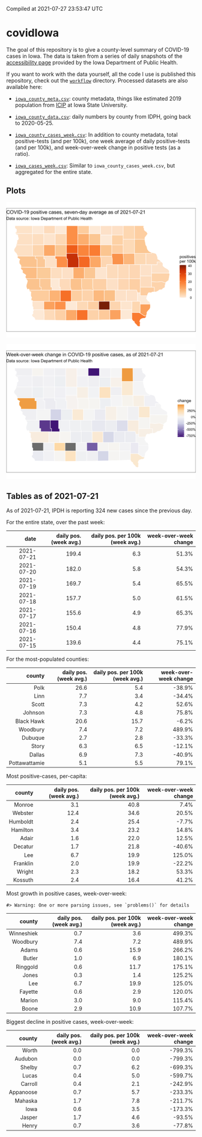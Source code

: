 Compiled at 2021-07-27 23:53:47 UTC

<!-- README.md is generated from README.Rmd. Please edit that file -->

# covidIowa

<!-- badges: start -->

<!-- badges: end -->

The goal of this repository is to give a county-level summary of
COVID-19 cases in Iowa. The data is taken from a series of daily
snapshots of the [accessibility
page](https://coronavirus.iowa.gov/pages/access) provided by the Iowa
Department of Public Health.

If you want to work with the data yourself, all the code I use is
published this repository, check out the [`workflow`](workflow)
directory. Processed datasets are also available here:

  - [`iowa_county_meta.csv`](https://raw.githubusercontent.com/ijlyttle/covidIowa/master/workflow/data/99-publish/iowa_county_meta.csv):
    county metadata, things like estimated 2019 population from
    [ICIP](https://www.icip.iastate.edu/tables/population/counties-estimates)
    at Iowa State University.

  - [`iowa_county_data.csv`](https://raw.githubusercontent.com/ijlyttle/covidIowa/master/workflow/data/99-publish/iowa_county_data.csv):
    daily numbers by county from IDPH, going back to 2020-05-25.

  - [`iowa_county_cases_week.csv`](https://raw.githubusercontent.com/ijlyttle/covidIowa/master/workflow/data/99-publish/iowa_county_data.csv):
    In addition to county metadata, total positive-tests (and per 100k),
    one week average of daily positive-tests (and per 100k), and
    week-over-week change in positive tests (as a ratio).

  - [`iowa_cases_week.csv`](https://raw.githubusercontent.com/ijlyttle/covidIowa/master/workflow/data/99-publish/iowa_cases_week.csv):
    Similar to `iowa_county_cases_week.csv`, but aggregated for the
    entire state.

## Plots

![](workflow/data/99-publish/iowa_cases.png)

![](workflow/data/99-publish/iowa_change.png)

## Tables as of 2021-07-21

As of 2021-07-21, IPDH is reporting 324 new cases since the previous
day.

For the entire state, over the past week:

|       date | daily pos. (week avg.) | daily pos. per 100k (week avg.) | week-over-week change |
| ---------: | ---------------------: | ------------------------------: | --------------------: |
| 2021-07-21 |                  199.4 |                             6.3 |                 51.3% |
| 2021-07-20 |                  182.0 |                             5.8 |                 54.3% |
| 2021-07-19 |                  169.7 |                             5.4 |                 65.5% |
| 2021-07-18 |                  157.7 |                             5.0 |                 61.5% |
| 2021-07-17 |                  155.6 |                             4.9 |                 65.3% |
| 2021-07-16 |                  150.4 |                             4.8 |                 77.9% |
| 2021-07-15 |                  139.6 |                             4.4 |                 75.1% |

For the most-populated counties:

|        county | daily pos. (week avg.) | daily pos. per 100k (week avg.) | week-over-week change |
| ------------: | ---------------------: | ------------------------------: | --------------------: |
|          Polk |                   26.6 |                             5.4 |               \-38.9% |
|          Linn |                    7.7 |                             3.4 |               \-34.4% |
|         Scott |                    7.3 |                             4.2 |                 52.6% |
|       Johnson |                    7.3 |                             4.8 |                 75.8% |
|    Black Hawk |                   20.6 |                            15.7 |                \-6.2% |
|      Woodbury |                    7.4 |                             7.2 |                489.9% |
|       Dubuque |                    2.7 |                             2.8 |               \-33.3% |
|         Story |                    6.3 |                             6.5 |               \-12.1% |
|        Dallas |                    6.9 |                             7.3 |               \-40.9% |
| Pottawattamie |                    5.1 |                             5.5 |                 79.1% |

Most positive-cases, per-capita:

|   county | daily pos. (week avg.) | daily pos. per 100k (week avg.) | week-over-week change |
| -------: | ---------------------: | ------------------------------: | --------------------: |
|   Monroe |                    3.1 |                            40.8 |                  7.4% |
|  Webster |                   12.4 |                            34.6 |                 20.5% |
| Humboldt |                    2.4 |                            25.4 |                \-7.7% |
| Hamilton |                    3.4 |                            23.2 |                 14.8% |
|    Adair |                    1.6 |                            22.0 |                 12.5% |
|  Decatur |                    1.7 |                            21.8 |               \-40.6% |
|      Lee |                    6.7 |                            19.9 |                125.0% |
| Franklin |                    2.0 |                            19.9 |               \-22.2% |
|   Wright |                    2.3 |                            18.2 |                 53.3% |
|  Kossuth |                    2.4 |                            16.4 |                 41.2% |

Most growth in positive cases, week-over-week:

    #> Warning: One or more parsing issues, see `problems()` for details

|     county | daily pos. (week avg.) | daily pos. per 100k (week avg.) | week-over-week change |
| ---------: | ---------------------: | ------------------------------: | --------------------: |
| Winneshiek |                    0.7 |                             3.6 |                499.3% |
|   Woodbury |                    7.4 |                             7.2 |                489.9% |
|      Adams |                    0.6 |                            15.9 |                266.2% |
|     Butler |                    1.0 |                             6.9 |                180.1% |
|   Ringgold |                    0.6 |                            11.7 |                175.1% |
|      Jones |                    0.3 |                             1.4 |                125.2% |
|        Lee |                    6.7 |                            19.9 |                125.0% |
|    Fayette |                    0.6 |                             2.9 |                120.0% |
|     Marion |                    3.0 |                             9.0 |                115.4% |
|      Boone |                    2.9 |                            10.9 |                107.7% |

Biggest decline in positive cases, week-over-week:

|    county | daily pos. (week avg.) | daily pos. per 100k (week avg.) | week-over-week change |
| --------: | ---------------------: | ------------------------------: | --------------------: |
|     Worth |                    0.0 |                             0.0 |              \-799.3% |
|   Audubon |                    0.0 |                             0.0 |              \-799.3% |
|    Shelby |                    0.7 |                             6.2 |              \-699.3% |
|     Lucas |                    0.4 |                             5.0 |              \-599.7% |
|   Carroll |                    0.4 |                             2.1 |              \-242.9% |
| Appanoose |                    0.7 |                             5.7 |              \-233.3% |
|   Mahaska |                    1.7 |                             7.8 |              \-211.7% |
|      Iowa |                    0.6 |                             3.5 |              \-173.3% |
|    Jasper |                    1.7 |                             4.6 |               \-93.5% |
|     Henry |                    0.7 |                             3.6 |               \-77.8% |
